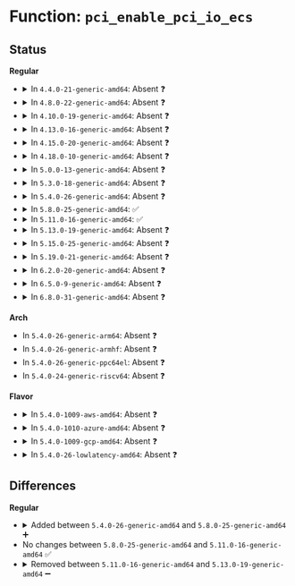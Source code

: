 # Function: <code>pci_enable_pci_io_ecs</code>

## Status
<b>Regular</b>
<ul>
<li>
<details>
<summary>In <code>4.4.0-21-generic-amd64</code>: Absent ❓</summary>

```json
{
  "name": "pci_enable_pci_io_ecs",
  "collision_type": "Unique Static",
  "inline_type": "Full",
  "funcs": [
    {
      "addr": 18446744071595338545,
      "name": "pci_enable_pci_io_ecs",
      "external": false,
      "loc": "arch/x86/pci/amd_bus.c:359",
      "file": "arch/x86/pci/amd_bus.c",
      "inline": "not declared, inlined",
      "caller_inline": [
        "arch/x86/pci/amd_bus.c:amd_postcore_init"
      ],
      "caller_func": []
    }
  ],
  "symbols": []
}
```
</details>
</li>
<li>
<details>
<summary>In <code>4.8.0-22-generic-amd64</code>: Absent ❓</summary>

```json
{
  "name": "pci_enable_pci_io_ecs",
  "collision_type": "Unique Static",
  "inline_type": "Full",
  "funcs": [
    {
      "addr": 18446744071595525892,
      "name": "pci_enable_pci_io_ecs",
      "external": false,
      "loc": "arch/x86/pci/amd_bus.c:359",
      "file": "arch/x86/pci/amd_bus.c",
      "inline": "not declared, inlined",
      "caller_inline": [
        "arch/x86/pci/amd_bus.c:amd_postcore_init"
      ],
      "caller_func": []
    }
  ],
  "symbols": []
}
```
</details>
</li>
<li>
<details>
<summary>In <code>4.10.0-19-generic-amd64</code>: Absent ❓</summary>

```json
{
  "name": "pci_enable_pci_io_ecs",
  "collision_type": "Unique Static",
  "inline_type": "Full",
  "funcs": [
    {
      "addr": 18446744071595781996,
      "name": "pci_enable_pci_io_ecs",
      "external": false,
      "loc": "arch/x86/pci/amd_bus.c:342",
      "file": "arch/x86/pci/amd_bus.c",
      "inline": "not declared, inlined",
      "caller_inline": [
        "arch/x86/pci/amd_bus.c:amd_postcore_init"
      ],
      "caller_func": []
    }
  ],
  "symbols": []
}
```
</details>
</li>
<li>
<details>
<summary>In <code>4.13.0-16-generic-amd64</code>: Absent ❓</summary>

```json
{
  "name": "pci_enable_pci_io_ecs",
  "collision_type": "Unique Static",
  "inline_type": "Full",
  "funcs": [
    {
      "addr": 18446744071596713134,
      "name": "pci_enable_pci_io_ecs",
      "external": false,
      "loc": "arch/x86/pci/amd_bus.c:342",
      "file": "arch/x86/pci/amd_bus.c",
      "inline": "not declared, inlined",
      "caller_inline": [
        "arch/x86/pci/amd_bus.c:amd_postcore_init"
      ],
      "caller_func": []
    }
  ],
  "symbols": []
}
```
</details>
</li>
<li>
<details>
<summary>In <code>4.15.0-20-generic-amd64</code>: Absent ❓</summary>

```json
{
  "name": "pci_enable_pci_io_ecs",
  "collision_type": "Unique Static",
  "inline_type": "Full",
  "funcs": [
    {
      "addr": 18446744071603043897,
      "name": "pci_enable_pci_io_ecs",
      "external": false,
      "loc": "arch/x86/pci/amd_bus.c:343",
      "file": "arch/x86/pci/amd_bus.c",
      "inline": "not declared, inlined",
      "caller_inline": [
        "arch/x86/pci/amd_bus.c:amd_postcore_init"
      ],
      "caller_func": []
    }
  ],
  "symbols": []
}
```
</details>
</li>
<li>
<details>
<summary>In <code>4.18.0-10-generic-amd64</code>: Absent ❓</summary>

```json
{
  "name": "pci_enable_pci_io_ecs",
  "collision_type": "Unique Static",
  "inline_type": "Full",
  "funcs": [
    {
      "addr": 18446744071603216499,
      "name": "pci_enable_pci_io_ecs",
      "external": false,
      "loc": "arch/x86/pci/amd_bus.c:343",
      "file": "arch/x86/pci/amd_bus.c",
      "inline": "not declared, inlined",
      "caller_inline": [
        "arch/x86/pci/amd_bus.c:amd_postcore_init"
      ],
      "caller_func": []
    }
  ],
  "symbols": []
}
```
</details>
</li>
<li>
<details>
<summary>In <code>5.0.0-13-generic-amd64</code>: Absent ❓</summary>

```json
{
  "name": "pci_enable_pci_io_ecs",
  "collision_type": "Unique Static",
  "inline_type": "Full",
  "funcs": [
    {
      "addr": 18446744071605026969,
      "name": "pci_enable_pci_io_ecs",
      "external": false,
      "loc": "arch/x86/pci/amd_bus.c:344",
      "file": "arch/x86/pci/amd_bus.c",
      "inline": "not declared, inlined",
      "caller_inline": [
        "arch/x86/pci/amd_bus.c:amd_postcore_init"
      ],
      "caller_func": []
    }
  ],
  "symbols": []
}
```
</details>
</li>
<li>
<details>
<summary>In <code>5.3.0-18-generic-amd64</code>: Absent ❓</summary>

```json
{
  "name": "pci_enable_pci_io_ecs",
  "collision_type": "Unique Static",
  "inline_type": "Full",
  "funcs": [
    {
      "addr": 18446744071605140231,
      "name": "pci_enable_pci_io_ecs",
      "external": false,
      "loc": "arch/x86/pci/amd_bus.c:344",
      "file": "arch/x86/pci/amd_bus.c",
      "inline": "not declared, inlined",
      "caller_inline": [
        "arch/x86/pci/amd_bus.c:amd_postcore_init"
      ],
      "caller_func": []
    }
  ],
  "symbols": []
}
```
</details>
</li>
<li>
<details>
<summary>In <code>5.4.0-26-generic-amd64</code>: Absent ❓</summary>

```json
{
  "name": "pci_enable_pci_io_ecs",
  "collision_type": "Unique Static",
  "inline_type": "Full",
  "funcs": [
    {
      "addr": 18446744071605180554,
      "name": "pci_enable_pci_io_ecs",
      "external": false,
      "loc": "arch/x86/pci/amd_bus.c:344",
      "file": "arch/x86/pci/amd_bus.c",
      "inline": "not declared, inlined",
      "caller_inline": [
        "arch/x86/pci/amd_bus.c:amd_postcore_init"
      ],
      "caller_func": []
    }
  ],
  "symbols": []
}
```
</details>
</li>
<li>
<details>
<summary>In <code>5.8.0-25-generic-amd64</code>: ✅</summary>

```c
void pci_enable_pci_io_ecs()
```

```json
{
  "name": "pci_enable_pci_io_ecs",
  "collision_type": "Unique Static",
  "inline_type": "No",
  "funcs": [
    {
      "addr": 18446744071609462515,
      "name": "pci_enable_pci_io_ecs",
      "external": false,
      "loc": "arch/x86/pci/amd_bus.c:344",
      "file": "arch/x86/pci/amd_bus.c",
      "inline": "seen, unknown",
      "caller_inline": [],
      "caller_func": [
        "arch/x86/pci/amd_bus.c:amd_postcore_init"
      ]
    }
  ],
  "symbols": [
    {
      "addr": 18446744071609462515,
      "name": "pci_enable_pci_io_ecs",
      "section": ".init.text",
      "bind": "STB_LOCAL",
      "size": 178
    }
  ]
}
```
</details>
</li>
<li>
<details>
<summary>In <code>5.11.0-16-generic-amd64</code>: ✅</summary>

```c
void pci_enable_pci_io_ecs()
```

```json
{
  "name": "pci_enable_pci_io_ecs",
  "collision_type": "Unique Static",
  "inline_type": "No",
  "funcs": [
    {
      "addr": 18446744071612538594,
      "name": "pci_enable_pci_io_ecs",
      "external": false,
      "loc": "arch/x86/pci/amd_bus.c:344",
      "file": "arch/x86/pci/amd_bus.c",
      "inline": "seen, unknown",
      "caller_inline": [],
      "caller_func": [
        "arch/x86/pci/amd_bus.c:amd_postcore_init"
      ]
    }
  ],
  "symbols": [
    {
      "addr": 18446744071612538594,
      "name": "pci_enable_pci_io_ecs",
      "section": ".init.text",
      "bind": "STB_LOCAL",
      "size": 178
    }
  ]
}
```
</details>
</li>
<li>
<details>
<summary>In <code>5.13.0-19-generic-amd64</code>: Absent ❓</summary>

```json
{
  "name": "pci_enable_pci_io_ecs",
  "collision_type": "Unique Static",
  "inline_type": "Full",
  "funcs": [
    {
      "addr": 18446744071614683038,
      "name": "pci_enable_pci_io_ecs",
      "external": false,
      "loc": "arch/x86/pci/amd_bus.c:344",
      "file": "arch/x86/pci/amd_bus.c",
      "inline": "not declared, inlined",
      "caller_inline": [
        "arch/x86/pci/amd_bus.c:amd_postcore_init"
      ],
      "caller_func": []
    }
  ],
  "symbols": []
}
```
</details>
</li>
<li>
<details>
<summary>In <code>5.15.0-25-generic-amd64</code>: Absent ❓</summary>

```json
{
  "name": "pci_enable_pci_io_ecs",
  "collision_type": "Unique Static",
  "inline_type": "Full",
  "funcs": [
    {
      "addr": 18446744071615644130,
      "name": "pci_enable_pci_io_ecs",
      "external": false,
      "loc": "arch/x86/pci/amd_bus.c:344",
      "file": "arch/x86/pci/amd_bus.c",
      "inline": "not declared, inlined",
      "caller_inline": [
        "arch/x86/pci/amd_bus.c:amd_postcore_init"
      ],
      "caller_func": []
    }
  ],
  "symbols": []
}
```
</details>
</li>
<li>
<details>
<summary>In <code>5.19.0-21-generic-amd64</code>: Absent ❓</summary>

```json
{
  "name": "pci_enable_pci_io_ecs",
  "collision_type": "Unique Static",
  "inline_type": "Full",
  "funcs": [
    {
      "addr": 18446744071617458079,
      "name": "pci_enable_pci_io_ecs",
      "external": false,
      "loc": "arch/x86/pci/amd_bus.c:344",
      "file": "arch/x86/pci/amd_bus.c",
      "inline": "not declared, inlined",
      "caller_inline": [
        "arch/x86/pci/amd_bus.c:amd_postcore_init"
      ],
      "caller_func": []
    }
  ],
  "symbols": []
}
```
</details>
</li>
<li>
<details>
<summary>In <code>6.2.0-20-generic-amd64</code>: Absent ❓</summary>

```json
{
  "name": "pci_enable_pci_io_ecs",
  "collision_type": "Unique Static",
  "inline_type": "Full",
  "funcs": [
    {
      "addr": 18446744071628225185,
      "name": "pci_enable_pci_io_ecs",
      "external": false,
      "loc": "arch/x86/pci/amd_bus.c:344",
      "file": "arch/x86/pci/amd_bus.c",
      "inline": "not declared, inlined",
      "caller_inline": [
        "arch/x86/pci/amd_bus.c:amd_postcore_init"
      ],
      "caller_func": []
    }
  ],
  "symbols": []
}
```
</details>
</li>
<li>
<details>
<summary>In <code>6.5.0-9-generic-amd64</code>: Absent ❓</summary>

```json
{
  "name": "pci_enable_pci_io_ecs",
  "collision_type": "Unique Static",
  "inline_type": "Full",
  "funcs": [
    {
      "addr": 18446744071619994209,
      "name": "pci_enable_pci_io_ecs",
      "external": false,
      "loc": "arch/x86/pci/amd_bus.c:344",
      "file": "arch/x86/pci/amd_bus.c",
      "inline": "not declared, inlined",
      "caller_inline": [
        "arch/x86/pci/amd_bus.c:amd_postcore_init"
      ],
      "caller_func": []
    }
  ],
  "symbols": []
}
```
</details>
</li>
<li>
<details>
<summary>In <code>6.8.0-31-generic-amd64</code>: Absent ❓</summary>

```json
{
  "name": "pci_enable_pci_io_ecs",
  "collision_type": "Unique Static",
  "inline_type": "Full",
  "funcs": [
    {
      "addr": 18446744071622306945,
      "name": "pci_enable_pci_io_ecs",
      "external": false,
      "loc": "arch/x86/pci/amd_bus.c:352",
      "file": "arch/x86/pci/amd_bus.c",
      "inline": "not declared, inlined",
      "caller_inline": [
        "arch/x86/pci/amd_bus.c:amd_postcore_init"
      ],
      "caller_func": []
    }
  ],
  "symbols": []
}
```
</details>
</li>
</ul>
<b>Arch</b>
<ul>
<li>
In <code>5.4.0-26-generic-arm64</code>: Absent ❓
</li>
<li>
In <code>5.4.0-26-generic-armhf</code>: Absent ❓
</li>
<li>
In <code>5.4.0-26-generic-ppc64el</code>: Absent ❓
</li>
<li>
In <code>5.4.0-24-generic-riscv64</code>: Absent ❓
</li>
</ul>
<b>Flavor</b>
<ul>
<li>
<details>
<summary>In <code>5.4.0-1009-aws-amd64</code>: Absent ❓</summary>

```json
{
  "name": "pci_enable_pci_io_ecs",
  "collision_type": "Unique Static",
  "inline_type": "Full",
  "funcs": [
    {
      "addr": 18446744071605069198,
      "name": "pci_enable_pci_io_ecs",
      "external": false,
      "loc": "arch/x86/pci/amd_bus.c:344",
      "file": "arch/x86/pci/amd_bus.c",
      "inline": "not declared, inlined",
      "caller_inline": [
        "arch/x86/pci/amd_bus.c:amd_postcore_init"
      ],
      "caller_func": []
    }
  ],
  "symbols": []
}
```
</details>
</li>
<li>
<details>
<summary>In <code>5.4.0-1010-azure-amd64</code>: Absent ❓</summary>

```json
{
  "name": "pci_enable_pci_io_ecs",
  "collision_type": "Unique Static",
  "inline_type": "Full",
  "funcs": [
    {
      "addr": 18446744071605037276,
      "name": "pci_enable_pci_io_ecs",
      "external": false,
      "loc": "arch/x86/pci/amd_bus.c:344",
      "file": "arch/x86/pci/amd_bus.c",
      "inline": "not declared, inlined",
      "caller_inline": [
        "arch/x86/pci/amd_bus.c:amd_postcore_init"
      ],
      "caller_func": []
    }
  ],
  "symbols": []
}
```
</details>
</li>
<li>
<details>
<summary>In <code>5.4.0-1009-gcp-amd64</code>: Absent ❓</summary>

```json
{
  "name": "pci_enable_pci_io_ecs",
  "collision_type": "Unique Static",
  "inline_type": "Full",
  "funcs": [
    {
      "addr": 18446744071605156757,
      "name": "pci_enable_pci_io_ecs",
      "external": false,
      "loc": "arch/x86/pci/amd_bus.c:344",
      "file": "arch/x86/pci/amd_bus.c",
      "inline": "not declared, inlined",
      "caller_inline": [
        "arch/x86/pci/amd_bus.c:amd_postcore_init"
      ],
      "caller_func": []
    }
  ],
  "symbols": []
}
```
</details>
</li>
<li>
<details>
<summary>In <code>5.4.0-26-lowlatency-amd64</code>: Absent ❓</summary>

```json
{
  "name": "pci_enable_pci_io_ecs",
  "collision_type": "Unique Static",
  "inline_type": "Full",
  "funcs": [
    {
      "addr": 18446744071605184748,
      "name": "pci_enable_pci_io_ecs",
      "external": false,
      "loc": "arch/x86/pci/amd_bus.c:344",
      "file": "arch/x86/pci/amd_bus.c",
      "inline": "not declared, inlined",
      "caller_inline": [
        "arch/x86/pci/amd_bus.c:amd_postcore_init"
      ],
      "caller_func": []
    }
  ],
  "symbols": []
}
```
</details>
</li>
</ul>

## Differences
<b>Regular</b>
<ul>
<li>
<details>
<summary>Added between <code>5.4.0-26-generic-amd64</code> and <code>5.8.0-25-generic-amd64</code> ➕</summary>

```c
void pci_enable_pci_io_ecs()
```
</details>
</li>
<li>
No changes between <code>5.8.0-25-generic-amd64</code> and <code>5.11.0-16-generic-amd64</code> ✅
</li>
<li>
<details>
<summary>Removed between <code>5.11.0-16-generic-amd64</code> and <code>5.13.0-19-generic-amd64</code> ➖</summary>

```c
void pci_enable_pci_io_ecs()
```
</details>
</li>
</ul>
